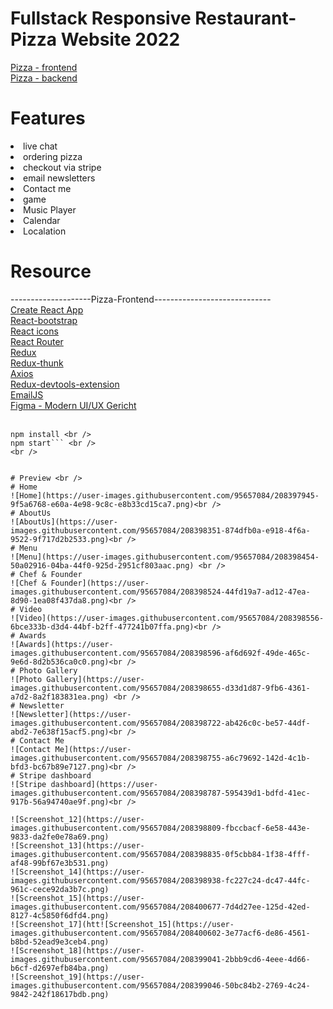 # Fullstack Responsive Restaurant-Pizza Website 2022

[Pizza - frontend](https://github.com/Hasul79/Restaurant_Pizza_front)<br />
[Pizza - backend](https://github.com/Hasul79/My-Restaurant-BackEnd)<br />

# Features
<li> live chat </li>
<li> ordering pizza </li>
<li> checkout via stripe </li>
<li> email newsletters </li>
<li> Contact me </li>
<li>game</li>
<li>Music Player</li>
<li> Calendar </li>
<li> Localation </li>


# Resource

--------------------Pizza-Frontend-----------------------------
<br />
[Create React App](https://create-react-app.dev/)<br /> 
[React-bootstrap](https://react-bootstrap.github.io/)<br />
[React icons](https://react-icons.github.io/react-icons/)<br />
[React Router](https://reactrouter.com/en/main)<br />
[Redux](https://redux.js.org/)<br />
[Redux-thunk](https://www.npmjs.com/package/redux-thunk)<br />
[Axios](https://axios-http.com/)<br>
[Redux-devtools-extension](https://www.npmjs.com/package/@redux-devtools/extension)<br />
[EmailJS](https://www.emailjs.com/) <br />
[Figma - Modern UI/UX Gericht](https://www.figma.com/file/yvClSI9AZBRX8UaaGEByF3/Modern-UI%2FUX%3A-Gericht?node-id=0%3A21&t=5Z7dzFJjhjsPRpMH-0)<br />
<br />



```git clone https://github.com/Hasul79/Restaurant_Pizza_front <br />
npm install <br />
npm start``` <br />
<br />
 

# Preview <br />
# Home
![Home](https://user-images.githubusercontent.com/95657084/208397945-9f5a6768-e60a-4e98-9c8c-e8b33cd15ca7.png)<br />
# AboutUs
![AboutUs](https://user-images.githubusercontent.com/95657084/208398351-874dfb0a-e918-4f6a-9522-9f717d2b2533.png)<br />
# Menu
![Menu](https://user-images.githubusercontent.com/95657084/208398454-50a02916-04ba-44f0-925d-2951cf803aac.png) <br />
# Chef & Founder
![Chef & Founder](https://user-images.githubusercontent.com/95657084/208398524-44fd19a7-ad12-47ea-8d90-1ea08f437da8.png)<br />
# Video
![Video](https://user-images.githubusercontent.com/95657084/208398556-6bce333b-d3d4-44bf-b2ff-477241b07ffa.png)<br />
# Awards
![Awards](https://user-images.githubusercontent.com/95657084/208398596-af6d692f-49de-465c-9e6d-8d2b536ca0c0.png)<br />
# Photo Gallery
![Photo Gallery](https://user-images.githubusercontent.com/95657084/208398655-d33d1d87-9fb6-4361-a7d2-8a2f183831ea.png) <br />
# Newsletter
![Newsletter](https://user-images.githubusercontent.com/95657084/208398722-ab426c0c-be57-44df-abd2-7e638f15acf5.png)<br />
# Contact Me
![Contact Me](https://user-images.githubusercontent.com/95657084/208398755-a6c79692-142d-4c1b-bfd3-bc67b89e7127.png)<br />
# Stripe dashboard
![Stripe dashboard](https://user-images.githubusercontent.com/95657084/208398787-595439d1-bdfd-41ec-917b-56a94740ae9f.png)<br />

![Screenshot_12](https://user-images.githubusercontent.com/95657084/208398809-fbccbacf-6e58-443e-9833-da2fe0e78a69.png)
![Screenshot_13](https://user-images.githubusercontent.com/95657084/208398835-0f5cbb84-1f38-4fff-af48-99bf67e3b531.png)
![Screenshot_14](https://user-images.githubusercontent.com/95657084/208398938-fc227c24-dc47-44fc-961c-cece92da3b7c.png)
![Screenshot_15](https://user-images.githubusercontent.com/95657084/208400677-7d4d27ee-125d-42ed-8127-4c5850f6dfd4.png)
![Screenshot_17](htt![Screenshot_15](https://user-images.githubusercontent.com/95657084/208400602-3e77acf6-de86-4561-b8bd-52ead9e3ceb4.png)
![Screenshot_18](https://user-images.githubusercontent.com/95657084/208399041-2bbb9cd6-4eee-4d66-b6cf-d2697efb84ba.png)
![Screenshot_19](https://user-images.githubusercontent.com/95657084/208399046-50bc84b2-2769-4c24-9842-242f18617bdb.png)

